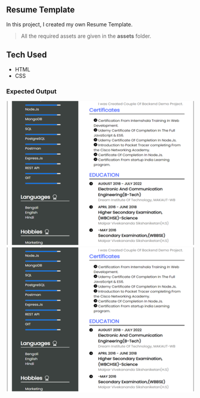 ## Resume Template

In this project, I created my own Resume Template.

> All the required assets are given in the **assets** folder.

## Tech Used

- HTML
- CSS

### Expected Output

![output image](./output/resume1.png)
![output image](./output/resume2.png)
